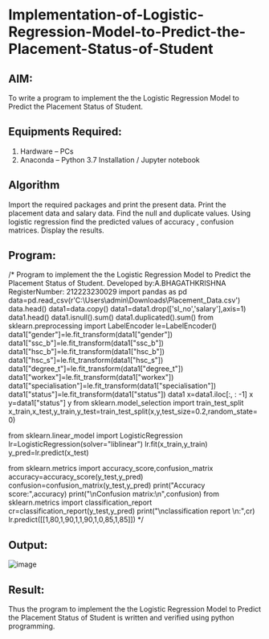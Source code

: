 # Implementation-of-Logistic-Regression-Model-to-Predict-the-Placement-Status-of-Student

## AIM:
To write a program to implement the the Logistic Regression Model to Predict the Placement Status of Student.

## Equipments Required:
1. Hardware – PCs
2. Anaconda – Python 3.7 Installation / Jupyter notebook
## Algorithm
Import the required packages and print the present data.
Print the placement data and salary data.
Find the null and duplicate values.
Using logistic regression find the predicted values of accuracy , confusion matrices.
Display the results.
## Program:
/*
Program to implement the the Logistic Regression Model to Predict the Placement Status of Student.
Developed by:A.BHAGATHKRISHNA
RegisterNumber:  212223230029
import pandas as pd
data=pd.read_csv(r'C:\Users\admin\Downloads\Placement_Data.csv')
data.head()
data1=data.copy()
data1=data1.drop(['sl_no','salary'],axis=1)
data1.head()
data1.isnull().sum()
data1.duplicated().sum()
from sklearn.preprocessing import LabelEncoder
le=LabelEncoder()
data1["gender"]=le.fit_transform(data1["gender"])
data1["ssc_b"]=le.fit_transform(data1["ssc_b"])
data1["hsc_b"]=le.fit_transform(data1["hsc_b"])
data1["hsc_s"]=le.fit_transform(data1["hsc_s"])
data1["degree_t"]=le.fit_transform(data1["degree_t"])
data1["workex"]=le.fit_transform(data1["workex"])
data1["specialisation"]=le.fit_transform(data1["specialisation"])
data1["status"]=le.fit_transform(data1["status"])
data1
x=data1.iloc[:, : -1]
x
y=data1["status"]
y
from sklearn.model_selection import train_test_split
x_train,x_test,y_train,y_test=train_test_split(x,y,test_size=0.2,random_state=0)

from sklearn.linear_model import LogisticRegression
lr=LogisticRegression(solver="liblinear")
lr.fit(x_train,y_train)
y_pred=lr.predict(x_test)

from sklearn.metrics import accuracy_score,confusion_matrix
accuracy=accuracy_score(y_test,y_pred)
confusion=confusion_matrix(y_test,y_pred)
print("Accuracy score:",accuracy)
print("\nConfusion matrix:\n",confusion)
from sklearn.metrics import classification_report
cr=classification_report(y_test,y_pred)
print("\nclassification report \n:",cr)
lr.predict([[1,80,1,90,1,1,90,1,0,85,1,85]])
*/
## Output:
![image](https://github.com/user-attachments/assets/b66f8e85-091d-4eb7-8b6e-fee324c99e6d)


## Result:
Thus the program to implement the the Logistic Regression Model to Predict the Placement Status of Student is written and verified using python programming.
